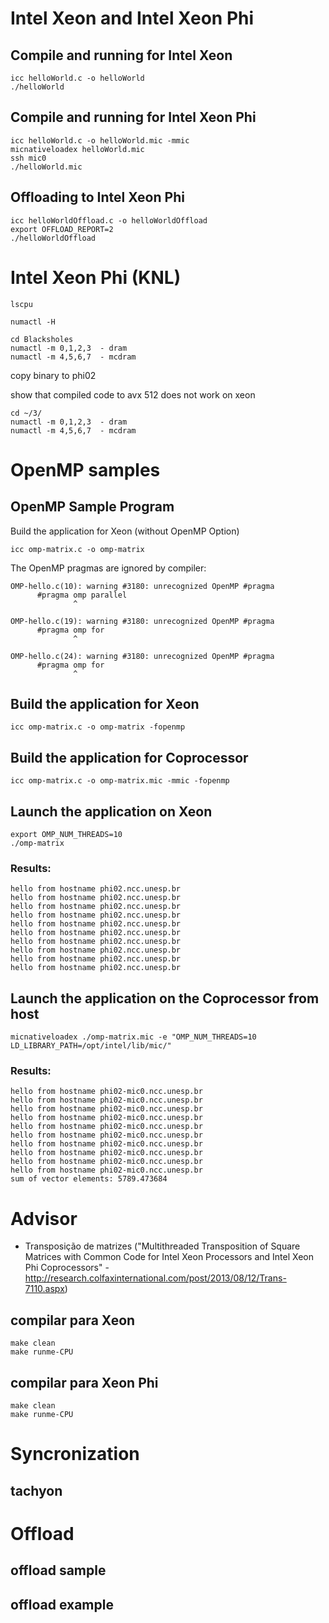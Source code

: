 # Intel Xeon and Intel Xeon Phi

## Compile and running for Intel Xeon

```
icc helloWorld.c -o helloWorld
./helloWorld
```

## Compile and running for Intel Xeon Phi

```
icc helloWorld.c -o helloWorld.mic -mmic
micnativeloadex helloWorld.mic
ssh mic0 
./helloWorld.mic
```

## Offloading to Intel Xeon Phi

```
icc helloWorldOffload.c -o helloWorldOffload
export OFFLOAD_REPORT=2
./helloWorldOffload
```

# Intel Xeon Phi (KNL)

```
lscpu
```

```
numactl -H
```

```
cd Blacksholes
numactl -m 0,1,2,3  - dram
numactl -m 4,5,6,7  - mcdram
```

copy binary to phi02

show that compiled code to avx 512 does not work on xeon

```
cd ~/3/
numactl -m 0,1,2,3  - dram
numactl -m 4,5,6,7  - mcdram
```

# OpenMP samples

## OpenMP Sample Program

Build the application for Xeon (without OpenMP Option)
```
icc omp-matrix.c -o omp-matrix
```

The OpenMP pragmas are ignored by compiler:
```
OMP-hello.c(10): warning #3180: unrecognized OpenMP #pragma
      #pragma omp parallel
              ^

OMP-hello.c(19): warning #3180: unrecognized OpenMP #pragma
      #pragma omp for
              ^

OMP-hello.c(24): warning #3180: unrecognized OpenMP #pragma
      #pragma omp for
              ^
```

## Build the application for Xeon
```
icc omp-matrix.c -o omp-matrix -fopenmp
```

## Build the application for Coprocessor
```
icc omp-matrix.c -o omp-matrix.mic -mmic -fopenmp
```

## Launch the application on Xeon
```
export OMP_NUM_THREADS=10
./omp-matrix
```

### Results:

```
hello from hostname phi02.ncc.unesp.br
hello from hostname phi02.ncc.unesp.br
hello from hostname phi02.ncc.unesp.br
hello from hostname phi02.ncc.unesp.br
hello from hostname phi02.ncc.unesp.br
hello from hostname phi02.ncc.unesp.br
hello from hostname phi02.ncc.unesp.br
hello from hostname phi02.ncc.unesp.br
hello from hostname phi02.ncc.unesp.br
hello from hostname phi02.ncc.unesp.br
```

## Launch the application on the Coprocessor from host
```
micnativeloadex ./omp-matrix.mic -e "OMP_NUM_THREADS=10 LD_LIBRARY_PATH=/opt/intel/lib/mic/"

```

### Results:

```
hello from hostname phi02-mic0.ncc.unesp.br
hello from hostname phi02-mic0.ncc.unesp.br
hello from hostname phi02-mic0.ncc.unesp.br
hello from hostname phi02-mic0.ncc.unesp.br
hello from hostname phi02-mic0.ncc.unesp.br
hello from hostname phi02-mic0.ncc.unesp.br
hello from hostname phi02-mic0.ncc.unesp.br
hello from hostname phi02-mic0.ncc.unesp.br
hello from hostname phi02-mic0.ncc.unesp.br
hello from hostname phi02-mic0.ncc.unesp.br
sum of vector elements: 5789.473684
```

# Advisor

  * Transposição de matrizes ("Multithreaded Transposition of Square Matrices with Common Code for Intel Xeon Processors and Intel Xeon Phi Coprocessors" - http://research.colfaxinternational.com/post/2013/08/12/Trans-7110.aspx)

## compilar para Xeon

```
make clean
make runme-CPU
```

## compilar para Xeon Phi

```
make clean
make runme-CPU
```

# Syncronization
## tachyon

# Offload
## offload sample
## offload example

